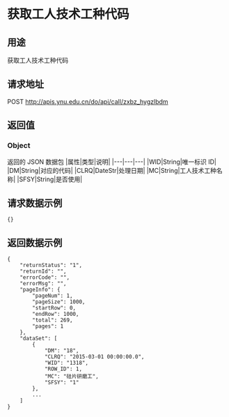 # 获取工人技术工种代码

## 用途

获取工人技术工种代码

## 请求地址

POST http://apis.ynu.edu.cn/do/api/call/zxbz_hygzlbdm

## 返回值

### Object

返回的 JSON 数据包
|属性|类型|说明|
|---|---|---|
|WID|String|唯一标识 ID|
|DM|String|对应的代码|
|CLRQ|DateStr|处理日期|
|MC|String|工人技术工种名称|
|SFSY|String|是否使用|

## 请求数据示例

```
{}
```

## 返回数据示例

```
{
    "returnStatus": "1",
    "returnId": "",
    "errorCode": "",
    "errorMsg": "",
    "pageInfo": {
        "pageNum": 1,
        "pageSize": 1000,
        "startRow": 0,
        "endRow": 1000,
        "total": 269,
        "pages": 1
    },
    "dataSet": [
        {
            "DM": "18",
            "CLRQ": "2015-03-01 00:00:00.0",
            "WID": "1318",
            "ROW_ID": 1,
            "MC": "硅片研磨工",
            "SFSY": "1"
        },
        ...
    ]
}
```
